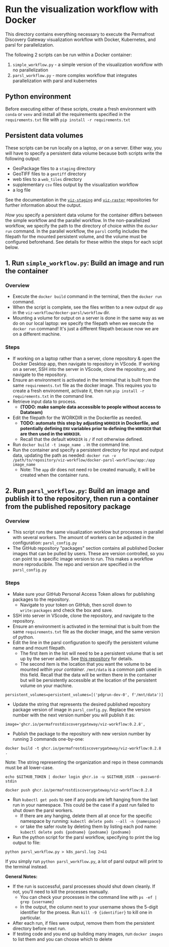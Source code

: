 # Run the visualization workflow with Docker

This directory contains everything necessary to execute the Permafrost Discovery Gateway visualization workflow with Docker, Kubernetes, and parsl for parallelization.

The following 2 scripts can be run within a Docker container:
  1. `simple_workflow.py` - a simple version of the visualization workflow with no parallelization
  2. `parsl_workflow.py` - more complex workflow that integrates parallelization with parsl and kubernetes

## Python environment

Before executing either of these scripts, create a fresh environment with `conda` or `venv` and install all the requirements specified in the `requirements.txt` file with `pip install -r requirements.txt`

## Persistent data volumes

These scripts can be run locally on a laptop, _or_ on a server. Either way, you will have to specify a persistent data volume because both scripts write the following output:
 - GeoPackage files to a `staging` directory
 - GeoTIFF files to a `geotiff` directory
 - web tiles to a `web_tiles` directory
 - supplementary `csv` files output by the visualization workflow
 - a log file

See the documentation in the [`viz-staging`](https://github.com/PermafrostDiscoveryGateway/viz-staging) and [`viz-raster`](https://github.com/PermafrostDiscoveryGateway/viz-raster/tree/main) repositories for further information about the output.

_How_ you specify a persistent data volume for the container differs between the simple workflow and the parallel workflow. In the non-parallelized workflow, we specify the path to the directory of choice within the `docker run` command. In the parallel workflow, the `parsl` config includes the filepath for the mounted persistent volume, and the volume must be configured beforehand. See details for these within the steps for each scipt below.

## 1. Run `simple_workflow.py`: Build an image and run the container

### Overview

- Execute the `docker build` command in the terminal, then the `docker run` command.
- When the script is complete, see the files written to a new output dir `app` in the `viz-workflow/docker-parsl/workflow` dir.
- Mounting a volume for output on a server is done in the same way as we do on our local laptop: we specify the filepath when we execute the `docker run` command! It's just a different filepath because now we are on a different machine.

### Steps

- If working on a laptop rather than a server, clone repository & open the Docker Desktop app, then navigate to repository in VScode. If working on a server, SSH into the server in VScode, clone the repository, and navigate to the repository.
- Ensure an environment is activated in the terminal that is built from the same `requirements.txt` file as the docker image. This requires you to create a fresh environment, activate it, then run `pip install -r requirements.txt` in the command line.
- Retrieve input data to process.
  - **(TODO: make sample data accessible to people without access to Datateam)**
- Edit the filepath for the WORKDIR in the Dockerfile as needed.
  - **TODO: automate this step by adjusting `WORKDIR` in Dockerfile, and potentially defining `ENV` variables prior to defining the `WORKDIR` that are then used in the `WORKDIR`.**
  - Recall that the default `WORKDIR` is `/` if not otherwise defined.
- Run `docker build -t image_name .` in the command line.
- Run the container and specify a persistent directory for input and output data, updating the path as needed: `docker run -v /path/to/repository/viz-workflow/docker-parsl-workflow/app:/app image_name`
    - Note: The `app` dir does not need ro be created manually, it will be created when the container runs.

## 2. Run `parsl_workflow.py`: Build an image and publish it to the repository, then run a container from the published repository package

### Overview

- This script runs the same visualization worklow but processes in parallel with several workers. The amount of workers can be adjusted in the configuration: `parsl_config.py`
- The GitHub repository "packages" section contains all published Docker images that can be pulled by users. These  are version controlled, so you can point to a specific image version to run. This makes a workflow more reproducibile. The repo and version are specified in the `parsl_config.py`

### Steps

- Make sure your GitHub Personal Access Token allows for publishing packages to the repository.
    - Navigate to your token on GitHub, then scroll down to `write:packages` and check the box and save.
- SSH into server in VScode, clone the repository, and navigate to the repository.
- Ensure an environment is activated in the terminal that is built from the same `requirements.txt` file as the docker image, and the same version of python.
- Edit the line in the parsl configuration to specify the persistent volume name and mount filepath.
    - The first item in the list will need to be a persistent volume that is set up by the server admin. See [this repository](https://github.com/mbjones/k8s-parsl?tab=readme-ov-file#persistent-data-volumes) for details.
    - The second item is the location that you want the volume to be mounted _within your container_. `/mnt/data` is a common path used in this field. Recall that the data will be written there in the container but will be persistently accessible at the location of the persistent volume on your machine.
```
persistent_volumes=persistent_volumes=[('pdgrun-dev-0', f'/mnt/data')]
```
- Update the string that represents the desired published repository package version of image in `parsl_config.py`. Replace the version number with the next version number you will publish it as:
```
image='ghcr.io/permafrostdiscoverygateway/viz-workflow:0.2.8',
```
- Publish the package to the repository with new version number by running 3 commands one-by-one:
```
docker build -t ghcr.io/permafrostdiscoverygateway/viz-workflow:0.2.8 .
```
Note: The string representing the organization and repo in these commands must be all lower-case.

```
echo $GITHUB_TOKEN | docker login ghcr.io -u $GITHUB_USER --password-stdin
```
```
docker push ghcr.io/permafrostdiscoverygateway/viz-workflow:0.2.8
```
- Run `kubectl get pods` to see if any pods are left hanging from the last run in your namespace. This could be the case if a past run failed to shut down the parsl workers.
    - If there are any hanging, delete them all at once for the specific namespace by running: `kubectl delete pods --all -n {namespace}`
    - or take the safer route by deleting them by listing each pod name: `kubectl delete pods {podname} {podname} {podname}`
- Run the python script for the parsl workflow, specifying to print the log output to file:

```
python parsl_workflow.py > k8s_parsl.log 2>&1
```

If you simply run `python parsl_workflow.py`, a lot of parsl output will print to the terminal instead.

**General Notes:**
- If the run is successful, parsl processes should shut down cleanly. If not, you'll need to kill the processes manually.
  - You can check your processes in the command line with `ps -ef | grep {username}`
  - In the output, the column next to your username shows the 5-digit identifier for the proess. Run `kill -9 {identifier}` to kill one in particular.
- After each run, if files were output, remove them from the persistent directory before next run.
- If testing code and you end up building many images, run `docker images` to list them and you can choose which to delete
